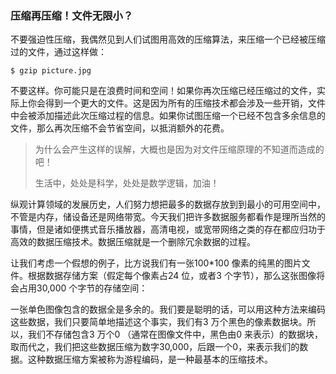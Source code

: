 ### 压缩再压缩！文件无限小？

不要强迫性压缩，我偶然见到人们试图用高效的压缩算法，来压缩一个已经被压缩过的文件，通过这样做：

```
$ gzip picture.jpg
```

不要这样。你可能只是在浪费时间和空间！如果你再次压缩已经压缩过的文件，实际上你会得到一个更大的文件。这是因为所有的压缩技术都会涉及一些开销，文件中会被添加描述此次压缩过程的信息。如果你试图压缩一个已经不包含多余信息的文件，那么再次压缩不会节省空间，以抵消额外的花费。

> 为什么会产生这样的误解，大概也是因为对文件压缩原理的不知道而造成的吧！
>
> 生活中，处处是科学，处处是数学逻辑，加油！

纵观计算领域的发展历史，人们努力想把最多的数据存放到到最小的可用空间中，不管是内存，储设备还是网络带宽。今天我们把许多数据服务都看作是理所当然的事情，但是诸如便携式音乐播放器，高清电视，或宽带网络之类的存在都应归功于高效的数据压缩技术。数据压缩就是一个删除冗余数据的过程。

让我们考虑一个假想的例子，比方说我们有一张100*100 像素的纯黑的图片文件。根据数据存储方案（假定每个像素占24 位，或者3 个字节），那么这张图像将会占用30,000 个字节的存储空间：

一张单色图像包含的数据全是多余的。我们要是聪明的话，可以用这种方法来编码这些数据，我们只要简单地描述这个事实，我们有3 万个黑色的像素数据块。所以，我们不存储包含3 万个0 （通常在图像文件中，黑色由0 来表示）的数据块，取而代之，我们把这些数据压缩为数字30,000，后跟一个0，来表示我们的数据。这种数据压缩方案被称为游程编码，是一种最基本的压缩技术。
